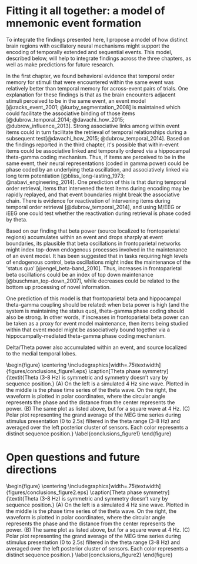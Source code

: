 # Fitting it all together: a model of mnemonic event formation

To integrate the findings presented here, I propose a model of how distinct brain regions with oscillatory neural mechanisms might support the encoding of temporally extended and sequential events. This model, described below, will help to integrate findings across the three chapters, as well as make predictions for future research.

In the first chapter, we found behavioral evidence that temporal order memory for stimuli that were encountered within the same event was relatively better than temporal memory for across-event pairs of trials. One explanation for these findings is that as the brain encounters adjacent stimuli perceived to be in the same event, an event model [@zacks_event_2001; @kurby_segmentation_2008] is maintained which could facilitate the associative binding of those items [@dubrow_temporal_2014; @davachi_how_2015; @dubrow_influence_2013]. Strong associative links among within event items could in turn facilitate the retrieval of temporal relationships during a subsequent test[@davachi_how_2015; @dubrow_temporal_2014]. Based on the findings reported in the third chapter, it's possible that within-event items could be associative linked and temporally ordered via a hippocampal theta-gamma coding mechanism.  Thus, if items are perceived to be in the same event, their neural representations (coded in gamma power) could be phase coded by an underlying theta oscillation, and associatively linked via long term potentiation [@bliss_long-lasting_1973; @nabavi_engineering_2014].  One prediction of this is that during temporal order retrieval, items that intervened the test items during encoding may be rapidly replayed, and that event boundaries might break the associative chain. There is evidence for reactivation of intervening items during temporal order retrieval [@dubrow_temporal_2014], and using M/EEG or iEEG one could test whether the reactivation during retrieval is phase coded by theta.

Based on our finding that beta power (source localized to frontoparietal regions) accumulates within an event and drops sharply at event boundaries, its plausible that beta oscillations in frontoparietal networks might index top-down endogenous processes involved in the maintenance of an event model.  It has been suggested that in tasks requiring high levels of endogenous control, beta oscillations might index the maintenance of the 'status quo' [@engel_beta-band_2010].  Thus, increases in frontoparietal beta oscillations could be an index of top down maintenance [@buschman_top-down_2007], while decreases could be related to the bottom up processing of novel information.

One prediction of this model is that frontoparietal beta and hippocampal theta-gamma coupling should be related: when beta power is high (and the system is maintaining the status quo), theta-gamma phase coding should also be strong.  In other words, if increases in frontoparietal beta power can be taken as a proxy for event model maintenance, then items being studied within that event model might be associatively bound together via a hippocampally-mediated theta-gamma phase coding mechanism.

Delta/Theta power also accumulated within an event, and source localized to the medial temporal lobes.


\begin{figure}
  \centering
  \includegraphics[width=.75\textwidth]{figures/conclusions_figure1.eps}
  \caption[Theta phase symmetry]{\textit{Theta (3-8 Hz) is symmetric and symmetry doesn’t vary by sequence position.} (A) On the left is a simulated 4 Hz sine wave.  Plotted in the middle is the phase time series of the theta wave.  On the right, the waveform is plotted in polar coordinates, where the circular angle represents the phase and the distance from the center represents the power. (B) The same plot as listed above, but for a square wave at 4 Hz. (C) Polar plot representing the grand average of the MEG time series during stimulus presentation (0 to 2.5s) filtered in the theta range (3-8 Hz) and averaged over the left posterior cluster of sensors.  Each color represents a distinct sequence position.}
  \label{conclusions_figure1}
\end{figure}



# Open questions and future directions

\begin{figure}
  \centering
  \includegraphics[width=.75\textwidth]{figures/conclusions_figure2.eps}
  \caption[Theta phase symmetry]{\textit{Theta (3-8 Hz) is symmetric and symmetry doesn’t vary by sequence position.} (A) On the left is a simulated 4 Hz sine wave.  Plotted in the middle is the phase time series of the theta wave.  On the right, the waveform is plotted in polar coordinates, where the circular angle represents the phase and the distance from the center represents the power. (B) The same plot as listed above, but for a square wave at 4 Hz. (C) Polar plot representing the grand average of the MEG time series during stimulus presentation (0 to 2.5s) filtered in the theta range (3-8 Hz) and averaged over the left posterior cluster of sensors.  Each color represents a distinct sequence position.}
  \label{conclusions_figure2}
\end{figure}
